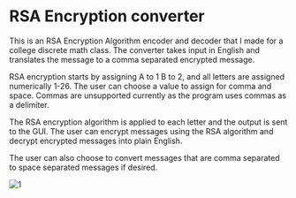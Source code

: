 # RSA Encryption converter

This is an RSA Encryption Algorithm encoder and decoder that I made for a college discrete math class. The converter takes input in English and translates the message to a comma separated encrypted message. 

RSA encryption starts by assigning A to 1 B to 2, and all letters are assigned numerically 1-26. The user can choose a value to assign for comma and space. Commas are unsupported currently as the program uses commas as a delimiter. 

The RSA encryption algorithm is applied to each letter and the output is sent to the GUI. The user can encrypt messages using the RSA algorithm and decrypt encrypted messages into plain English.

The user can also choose to convert messages that are comma separated to space separated messages if desired.


![1](https://user-images.githubusercontent.com/110789514/211207573-2d18b736-bb81-44fe-93db-e25347e5705b.png)
